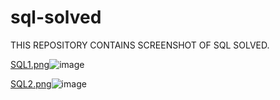 # sql-solved

THIS REPOSITORY CONTAINS SCREENSHOT OF SQL SOLVED.

[SQL1.png](https://github.com/Rex-jay/sql-solved/blob/main/SQL1.png?raw=true)![image](https://github.com/user-attachments/assets/7820db50-1f1c-40d2-8d87-59aa3d59b6fe)


[SQL2.png](https://github.com/Rex-jay/sql-solved/blob/main/SQL2.png?raw=true)![image](https://github.com/user-attachments/assets/4132139c-4d03-4cfb-ae3b-dd719cbbdd71)




